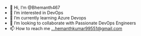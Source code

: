 - 👋 Hi, I’m @Bhemanth467
- 👀 I’m interested in DevOps
- 🌱 I’m currently learning Azure Devops
- 💞️ I’m looking to collaborate with Passionate DevOps Engineers
- 📫 How to reach me ...hemanthkumar99551@gmail.com

<!---
Bhemanth467/Bhemanth467 is a ✨ special ✨ repository because its `README.md` (this file) appears on your GitHub profile.
You can click the Preview link to take a look at your changes.
--->
